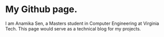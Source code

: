 # My Github page.

I am Anamika Sen, a Masters student in Computer Engineering at Virginia Tech.
This page would serve as a technical blog for my projects.

